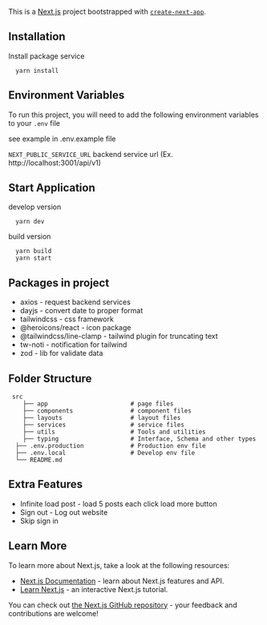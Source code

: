 This is a [Next.js](https://nextjs.org/) project bootstrapped with [`create-next-app`](https://github.com/vercel/next.js/tree/canary/packages/create-next-app).

## Installation

Install package service

```
  yarn install
```

## Environment Variables

To run this project, you will need to add the following environment variables to your `.env` file

see example in .env.example file

`NEXT_PUBLIC_SERVICE_URL` backend service url (Ex. http://localhost:3001/api/v1)

## Start Application

develop version

```
  yarn dev
```

build version

```
  yarn build
  yarn start
```

## Packages in project

- axios - request backend services
- dayjs - convert date to proper format
- tailwindcss - css framework
- @heroicons/react - icon package
- @tailwindcss/line-clamp - tailwind plugin for truncating text
- tw-noti - notification for tailwind
- zod - lib for validate data

## Folder Structure

```
 src
    ├── app                       # page files
    ├── components                # component files
    ├── layouts                   # layout files
    ├── services                  # service files
    ├── utils                     # Tools and utilities
    ├── typing                    # Interface, Schema and other types
  ├── .env.production             # Production env file
  ├── .env.local                  # Develop env file
  └── README.md
```

## Extra Features

- Infinite load post - load 5 posts each click load more button
- Sign out - Log out website
- Skip sign in

## Learn More

To learn more about Next.js, take a look at the following resources:

- [Next.js Documentation](https://nextjs.org/docs) - learn about Next.js features and API.
- [Learn Next.js](https://nextjs.org/learn) - an interactive Next.js tutorial.

You can check out [the Next.js GitHub repository](https://github.com/vercel/next.js/) - your feedback and contributions are welcome!

